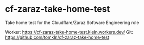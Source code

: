 # cf-zaraz-take-home-test
Take home test for the Cloudflare/Zaraz Software Engineering role

Worker: https://cf-zaraz-take-home-test.klein.workers.dev/
Git: https://github.com/tomkln/cf-zaraz-take-home-test
